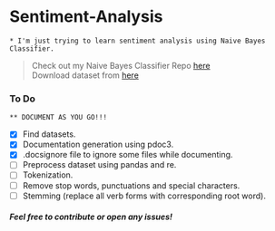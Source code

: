 # Sentiment-Analysis

    * I'm just trying to learn sentiment analysis using Naive Bayes Classifier.
> Check out my Naive Bayes Classifier Repo [here](https://github.com/Subhash3/Naive-Bayes-Classifier-Py)  
> Download dataset from [here](https://www.kaggle.com/c/sentiment-analysis-on-movie-reviews/data)


### To Do
    ** DOCUMENT AS YOU GO!!!
- [x] Find datasets.
- [x] Documentation generation using pdoc3.
- [x] .docsignore file to ignore some files while documenting.
- [ ] Preprocess dataset using pandas and re.
- [ ] Tokenization.
- [ ] Remove stop words, punctuations and special characters.
- [ ] Stemming (replace all verb forms with corresponding root word).

##### Feel free to contribute or open any issues!